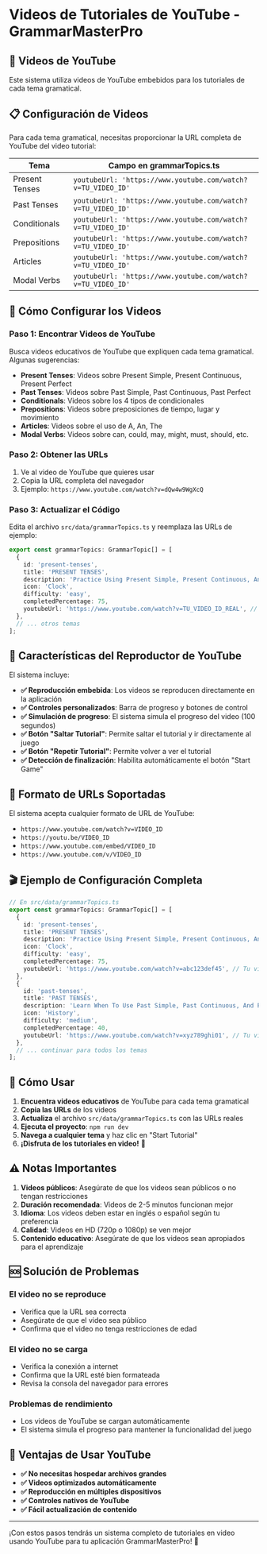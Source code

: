 # Videos de Tutoriales de YouTube - GrammarMasterPro

## 🎥 Videos de YouTube

Este sistema utiliza videos de YouTube embebidos para los tutoriales de cada tema gramatical.

## 📋 Configuración de Videos

Para cada tema gramatical, necesitas proporcionar la URL completa de YouTube del video tutorial:

| Tema | Campo en grammarTopics.ts |
|------|---------------------------|
| Present Tenses | `youtubeUrl: 'https://www.youtube.com/watch?v=TU_VIDEO_ID'` |
| Past Tenses | `youtubeUrl: 'https://www.youtube.com/watch?v=TU_VIDEO_ID'` |
| Conditionals | `youtubeUrl: 'https://www.youtube.com/watch?v=TU_VIDEO_ID'` |
| Prepositions | `youtubeUrl: 'https://www.youtube.com/watch?v=TU_VIDEO_ID'` |
| Articles | `youtubeUrl: 'https://www.youtube.com/watch?v=TU_VIDEO_ID'` |
| Modal Verbs | `youtubeUrl: 'https://www.youtube.com/watch?v=TU_VIDEO_ID'` |

## 🔧 Cómo Configurar los Videos

### Paso 1: Encontrar Videos de YouTube
Busca videos educativos de YouTube que expliquen cada tema gramatical. Algunas sugerencias:

- **Present Tenses**: Videos sobre Present Simple, Present Continuous, Present Perfect
- **Past Tenses**: Videos sobre Past Simple, Past Continuous, Past Perfect
- **Conditionals**: Videos sobre los 4 tipos de condicionales
- **Prepositions**: Videos sobre preposiciones de tiempo, lugar y movimiento
- **Articles**: Videos sobre el uso de A, An, The
- **Modal Verbs**: Videos sobre can, could, may, might, must, should, etc.

### Paso 2: Obtener las URLs
1. Ve al video de YouTube que quieres usar
2. Copia la URL completa del navegador
3. Ejemplo: `https://www.youtube.com/watch?v=dQw4w9WgXcQ`

### Paso 3: Actualizar el Código
Edita el archivo `src/data/grammarTopics.ts` y reemplaza las URLs de ejemplo:

```typescript
export const grammarTopics: GrammarTopic[] = [
  {
    id: 'present-tenses',
    title: 'PRESENT TENSES',
    description: 'Practice Using Present Simple, Present Continuous, And Present Perfect Tenses Correctly.',
    icon: 'Clock',
    difficulty: 'easy',
    completedPercentage: 75,
    youtubeUrl: 'https://www.youtube.com/watch?v=TU_VIDEO_ID_REAL', // Reemplaza con tu URL real
  },
  // ... otros temas
];
```

## 🎯 Características del Reproductor de YouTube

El sistema incluye:

- **✅ Reproducción embebida**: Los videos se reproducen directamente en la aplicación
- **✅ Controles personalizados**: Barra de progreso y botones de control
- **✅ Simulación de progreso**: El sistema simula el progreso del video (100 segundos)
- **✅ Botón "Saltar Tutorial"**: Permite saltar el tutorial y ir directamente al juego
- **✅ Botón "Repetir Tutorial"**: Permite volver a ver el tutorial
- **✅ Detección de finalización**: Habilita automáticamente el botón "Start Game"

## 📝 Formato de URLs Soportadas

El sistema acepta cualquier formato de URL de YouTube:

- `https://www.youtube.com/watch?v=VIDEO_ID`
- `https://youtu.be/VIDEO_ID`
- `https://www.youtube.com/embed/VIDEO_ID`
- `https://www.youtube.com/v/VIDEO_ID`

## 🎬 Ejemplo de Configuración Completa

```typescript
// En src/data/grammarTopics.ts
export const grammarTopics: GrammarTopic[] = [
  {
    id: 'present-tenses',
    title: 'PRESENT TENSES',
    description: 'Practice Using Present Simple, Present Continuous, And Present Perfect Tenses Correctly.',
    icon: 'Clock',
    difficulty: 'easy',
    completedPercentage: 75,
    youtubeUrl: 'https://www.youtube.com/watch?v=abc123def45', // Tu video real
  },
  {
    id: 'past-tenses',
    title: 'PAST TENSES',
    description: 'Learn When To Use Past Simple, Past Continuous, And Past Perfect Tenses.',
    icon: 'History',
    difficulty: 'medium',
    completedPercentage: 40,
    youtubeUrl: 'https://www.youtube.com/watch?v=xyz789ghi01', // Tu video real
  },
  // ... continuar para todos los temas
];
```

## 🚀 Cómo Usar

1. **Encuentra videos educativos** de YouTube para cada tema gramatical
2. **Copia las URLs** de los videos
3. **Actualiza** el archivo `src/data/grammarTopics.ts` con las URLs reales
4. **Ejecuta el proyecto**: `npm run dev`
5. **Navega a cualquier tema** y haz clic en "Start Tutorial"
6. **¡Disfruta de los tutoriales en video!** 🎉

## ⚠️ Notas Importantes

1. **Videos públicos**: Asegúrate de que los videos sean públicos o no tengan restricciones
2. **Duración recomendada**: Videos de 2-5 minutos funcionan mejor
3. **Idioma**: Los videos deben estar en inglés o español según tu preferencia
4. **Calidad**: Videos en HD (720p o 1080p) se ven mejor
5. **Contenido educativo**: Asegúrate de que los videos sean apropiados para el aprendizaje

## 🆘 Solución de Problemas

### El video no se reproduce
- Verifica que la URL sea correcta
- Asegúrate de que el video sea público
- Confirma que el video no tenga restricciones de edad

### El video no se carga
- Verifica la conexión a internet
- Confirma que la URL esté bien formateada
- Revisa la consola del navegador para errores

### Problemas de rendimiento
- Los videos de YouTube se cargan automáticamente
- El sistema simula el progreso para mantener la funcionalidad del juego

## 🎯 Ventajas de Usar YouTube

- **✅ No necesitas hospedar archivos grandes**
- **✅ Videos optimizados automáticamente**
- **✅ Reproducción en múltiples dispositivos**
- **✅ Controles nativos de YouTube**
- **✅ Fácil actualización de contenido**

---

¡Con estos pasos tendrás un sistema completo de tutoriales en video usando YouTube para tu aplicación GrammarMasterPro! 🎉 